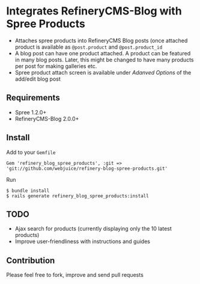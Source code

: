 Integrates RefineryCMS-Blog with Spree Products
===============================================
* Attaches spree products into RefineryCMS Blog posts (once attached product is available as ```@post.product``` and ```@post.product_id```
* A blog post can have one product attached. A product can be featured in many blog posts. Later, this might be changed to have many products per post for making galleries etc.
* Spree product attach screen is available under <em>Adanved Options</em> of the add/edit blog post


Requirements
------------
- Spree 1.2.0+
- RefineryCMS-Blog 2.0.0+

Install
-------
Add to your ```Gemfile```

```Gem 'refinery_blog_spree_products', :git => 'git://github.com/webjuice/refinery-blog-spree-products.git'```

Run
```
$ bundle install
$ rails generate refinery_blog_spree_products:install
```


TODO
------
* Ajax search for products (currently displaying only the 10 latest products)
* Improve user-friendliness with instructions and guides


Contribution
-------------
Please feel free to fork, improve and send pull requests